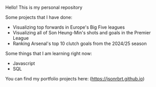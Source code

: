 Hello! This is my personal repository

Some projects that I have done:
- Visualizing top forwards in Europe's Big Five leagues
- Visualizing all of Son Heung-Min's shots and goals in the Premier League
- Ranking Arsenal's top 10 clutch goals from the 2024/25 season

Some things that I am learning right now:
- Javascript
- SQL

You can find my portfolio projects here: (https://jsonrbrt.github.io)
